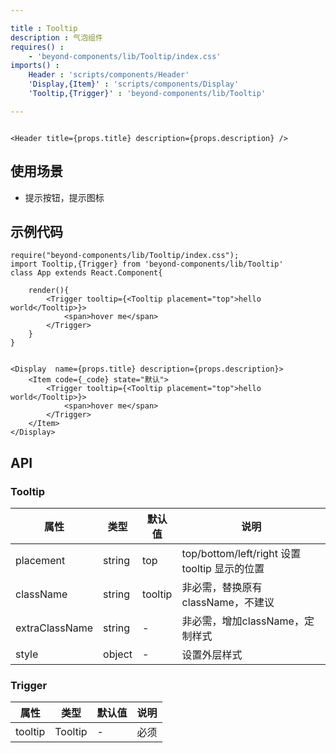 ```yaml
---

title : Tooltip
description : 气泡组件
requires() :
    - 'beyond-components/lib/Tooltip/index.css'
imports() : 
    Header : 'scripts/components/Header'
    'Display,{Item}' : 'scripts/components/Display'
    'Tooltip,{Trigger}' : 'beyond-components/lib/Tooltip'

---
```


```render html

<Header title={props.title} description={props.description} />  

```

## 使用场景

- 提示按钮，提示图标



## 示例代码

```source _code
require("beyond-components/lib/Tooltip/index.css");
import Tooltip,{Trigger} from 'beyond-components/lib/Tooltip'
class App extends React.Component{

    render(){
        <Trigger tooltip={<Tooltip placement="top">hello world</Tooltip>}>
            <span>hover me</span>
        </Trigger>
    }
}
```


```render

<Display  name={props.title} description={props.description}>
    <Item code={_code} state="默认">
        <Trigger tooltip={<Tooltip placement="top">hello world</Tooltip>}>
            <span>hover me</span>
        </Trigger>
    </Item>
</Display>

```


## API 


### Tooltip

| 属性        |  类型   |  默认值  | 说明 |
| --------   | ----   | ----  |----  |
| placement  |   string   |  top  | top/bottom/left/right 设置 tooltip 显示的位置 |
| className  | string  |  tooltip  | 非必需，替换原有className，不建议|
| extraClassName  |    string    |  -  | 非必需，增加className，定制样式 |
| style    |  object   |   -   | 设置外层样式 |


### Trigger

| 属性        |  类型   |  默认值  | 说明 |
| --------   | ----   | ----  |----  |
| tooltip | Tooltip |  -   | 必须 |
